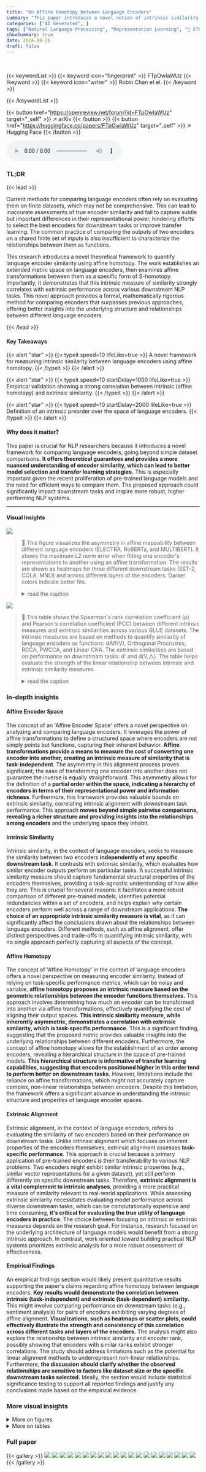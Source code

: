 ```yaml
---
title: "On Affine Homotopy between Language Encoders"
summary: "This paper introduces a novel notion of intrinsic similarity between language encoders, based on affine homotopy, and demonstrates its strong correlation with extrinsic similarity (downstream task per..."
categories: ["AI Generated", ]
tags: ["Natural Language Processing", "Representation Learning", "🏢 ETH Zurich",]
showSummary: true
date: 2024-09-26
draft: false
---
```


<br>

{{< keywordList >}}
{{< keyword icon="fingerprint" >}} FTpOwIaWUz {{< /keyword >}}
{{< keyword icon="writer" >}} Robin Chan et el. {{< /keyword >}}
 
{{< /keywordList >}}

{{< button href="https://openreview.net/forum?id=FTpOwIaWUz" target="_self" >}}
↗ arXiv
{{< /button >}}
{{< button href="https://huggingface.co/papers/FTpOwIaWUz" target="_self" >}}
↗ Hugging Face
{{< /button >}}



<audio controls>
    <source src="https://ai-paper-reviewer.com/FTpOwIaWUz/podcast.wav" type="audio/wav">
    Your browser does not support the audio element.
</audio>


### TL;DR


{{< lead >}}

Current methods for comparing language encoders often rely on evaluating them on finite datasets, which may not be comprehensive.  This can lead to inaccurate assessments of true encoder similarity and fail to capture subtle but important differences in their representational power, hindering efforts to select the best encoders for downstream tasks or improve transfer learning.  The common practice of comparing the outputs of two encoders on a shared finite set of inputs is also insufficient to characterize the relationships between them as functions.

This research introduces a novel theoretical framework to quantify language encoder similarity using affine homotopy.  The work establishes an extended metric space on language encoders, then examines affine transformations between them as a specific form of S-homotopy.  Importantly, it demonstrates that this intrinsic measure of similarity strongly correlates with extrinsic performance across various downstream NLP tasks.  This novel approach provides a formal, mathematically rigorous method for comparing encoders that surpasses previous approaches, offering better insights into the underlying structure and relationships between different language encoders.

{{< /lead >}}


#### Key Takeaways

{{< alert "star" >}}
{{< typeit speed=10 lifeLike=true >}} A novel framework for measuring intrinsic similarity between language encoders using affine homotopy. {{< /typeit >}}
{{< /alert >}}

{{< alert "star" >}}
{{< typeit speed=10 startDelay=1000 lifeLike=true >}} Empirical validation showing a strong correlation between intrinsic (affine homotopy) and extrinsic similarity. {{< /typeit >}}
{{< /alert >}}

{{< alert "star" >}}
{{< typeit speed=10 startDelay=2000 lifeLike=true >}} Definition of an intrinsic preorder over the space of language encoders. {{< /typeit >}}
{{< /alert >}}

#### Why does it matter?
This paper is crucial for NLP researchers because it introduces a novel framework for comparing language encoders, going beyond simple dataset comparisons.  **It offers theoretical guarantees and provides a more nuanced understanding of encoder similarity, which can lead to better model selection and transfer learning strategies.** This is especially important given the recent proliferation of pre-trained language models and the need for efficient ways to compare them.  The proposed approach could significantly impact downstream tasks and inspire more robust, higher performing NLP systems.

------
#### Visual Insights



![](https://ai-paper-reviewer.com/FTpOwIaWUz/figures_7_1.jpg)

> 🔼 This figure visualizes the asymmetry in affine mappability between different language encoders (ELECTRA, RoBERTa, and MULTIBERT).  It shows the maximum L2 norm error when fitting one encoder's representations to another using an affine transformation.  The results are shown as heatmaps for three different downstream tasks (SST-2, COLA, MNLI) and across different layers of the encoders. Darker colors indicate better fits.
> <details>
> <summary>read the caption</summary>
> Figure 1: Asymmetry between ELECTRA (E), RoBERTa (R), and MULTIBERT encoders (M1-M25) across layers. For each pair of the encoders M(i) and M(j), we generate training set embeddings H(i), H(j) ∈ RN×D for SST-2, COLA, and MNLI. We then fit H(i) to H(j) with an affine map and report the goodness of fit through the max error L2 norm, i.e., an approximation of d(H(i), H(j)) on row i and column j of the grid. Full results across GLUE tasks are shown in Figure 4.
> </details>





![](https://ai-paper-reviewer.com/FTpOwIaWUz/tables_9_1.jpg)

> 🔼 This table shows the Spearman's rank correlation coefficient (ρ) and Pearson's correlation coefficient (PCC) between different intrinsic measures and extrinsic similarities across various GLUE datasets. The intrinsic measures are based on methods to quantify similarity of language encoders as functions:  dAff(V), Orthogonal Procrustes, RCCA, PWCCA, and Linear CKA. The extrinsic similarities are based on performance on downstream tasks: d' and d(V,△).  The table helps evaluate the strength of the linear relationship between intrinsic and extrinsic similarity measures.
> <details>
> <summary>read the caption</summary>
> Table 1: Spearman's Rank Correlation Coefficient (ρ) and Pearson's Correlation Coefficient (PCC) between intrinsic measures introduced in §6 and the extrinsic similarities d' and d(V,△) across various GLUE datasets. * indicates a p-value < 0.01 (assuming independence).
> </details>





### In-depth insights


#### Affine Encoder Space
The concept of an 'Affine Encoder Space' offers a novel perspective on analyzing and comparing language encoders.  It leverages the power of affine transformations to define a structured space where encoders are not simply points but functions, capturing their inherent behavior. **Affine transformations provide a means to measure the cost of converting one encoder into another, creating an intrinsic measure of similarity that is task-independent**.  The asymmetry in this alignment process proves significant; the ease of transforming one encoder into another does not guarantee the inverse is equally straightforward.  This asymmetry allows for the definition of a **partial order within the space, indicating a hierarchy of encoders in terms of their representational power and information richness**.  Furthermore, this framework provides valuable bounds on extrinsic similarity, correlating intrinsic alignment with downstream task performance.  This approach **moves beyond simple pairwise comparisons, revealing a richer structure and providing insights into the relationships among encoders** and the underlying space they inhabit.

#### Intrinsic Similarity
Intrinsic similarity, in the context of language encoders, seeks to measure the similarity between two encoders **independently of any specific downstream task**.  It contrasts with extrinsic similarity, which evaluates how similar encoder outputs perform on particular tasks.  A successful intrinsic similarity measure should capture fundamental structural properties of the encoders themselves, providing a task-agnostic understanding of how alike they are.  This is crucial for several reasons: it facilitates a more robust comparison of different pre-trained models, identifies potential redundancies within a set of encoders, and helps explain why certain encoders perform well across a range of downstream applications.  **The choice of an appropriate intrinsic similarity measure is vital**, as it can significantly affect the conclusions drawn about the relationships between language encoders.  Different methods, such as affine alignment, offer distinct perspectives and trade-offs in quantifying intrinsic similarity, with no single approach perfectly capturing all aspects of the concept.

#### Affine Homotopy
The concept of 'Affine Homotopy' in the context of language encoders offers a novel perspective on measuring encoder similarity.  Instead of relying on task-specific performance metrics, which can be noisy and variable, **affine homotopy proposes an intrinsic measure based on the geometric relationships between the encoder functions themselves.**  This approach involves determining how much an encoder can be transformed into another via affine transformations, effectively quantifying the cost of aligning their output spaces.  **This intrinsic similarity measure, while inherently asymmetric, demonstrates a correlation with extrinsic similarity, which is task-specific performance.**  This is a significant finding, suggesting that the proposed metric provides valuable insights into the underlying relationships between different encoders. Furthermore, the concept of affine homotopy allows for the establishment of an order among encoders, revealing a hierarchical structure in the space of pre-trained models.  **This hierarchical structure is informative of transfer learning capabilities, suggesting that encoders positioned higher in this order tend to perform better on downstream tasks.**  However, limitations include the reliance on affine transformations, which might not accurately capture complex, non-linear relationships between encoders.  Despite this limitation, the framework offers a significant advance in understanding the intrinsic structure and properties of language encoder spaces.

#### Extrinsic Alignment
Extrinsic alignment, in the context of language encoders, refers to evaluating the similarity of two encoders based on their performance on downstream tasks.  Unlike intrinsic alignment which focuses on inherent properties of the encoders themselves, extrinsic alignment assesses **task-specific performance**.  This approach is crucial because a primary application of pre-trained encoders is their transferability to various NLP problems.  Two encoders might exhibit similar intrinsic properties (e.g., similar vector representations for a given dataset), yet still perform differently on specific downstream tasks. Therefore, **extrinsic alignment is a vital complement to intrinsic analyses**, providing a more practical measure of similarity relevant to real-world applications.  While assessing extrinsic similarity necessitates evaluating model performance across diverse downstream tasks, which can be computationally expensive and time consuming, **it's critical for evaluating the true utility of language encoders in practice**. The choice between focusing on intrinsic or extrinsic measures depends on the research goal. For instance, research focused on the underlying architecture of language models would benefit from a strong intrinsic approach. In contrast, work oriented toward building practical NLP systems prioritizes extrinsic analysis for a more robust assessment of effectiveness.

#### Empirical Findings
An empirical findings section would likely present quantitative results supporting the paper's claims regarding affine homotopy between language encoders.  **Key results would demonstrate the correlation between intrinsic (task-independent) and extrinsic (task-dependent) similarity.**  This might involve comparing performance on downstream tasks (e.g., sentiment analysis) for pairs of encoders exhibiting varying degrees of affine alignment.  **Visualizations, such as heatmaps or scatter plots, could effectively illustrate the strength and consistency of this correlation across different tasks and layers of the encoders.** The analysis might also explore the relationship between intrinsic similarity and encoder rank, possibly showing that encoders with similar ranks exhibit stronger correlations.  The study should address limitations such as the potential for linear alignment methods to underrepresent non-linear relationships.  Furthermore, **the discussion should clarify whether the observed relationships are sensitive to factors like dataset size or the specific downstream tasks selected.**  Ideally, the section would include statistical significance testing to support all reported findings and justify any conclusions made based on the empirical evidence.


### More visual insights

<details>
<summary>More on figures
</summary>


![](https://ai-paper-reviewer.com/FTpOwIaWUz/figures_8_1.jpg)

> 🔼 This figure shows the relationship between intrinsic and extrinsic similarity measures for different language encoders. The intrinsic similarity is measured using the affine alignment method (dAff(V)), while the extrinsic similarity (d') is calculated based on the performance on downstream tasks.  The plot shows a positive correlation between intrinsic and extrinsic similarity, suggesting that encoders that are intrinsically similar also tend to perform similarly on downstream tasks. The data points are grouped by the 'mappability' of the encoders, illustrating how easily an encoder can be transformed into another using affine transformations. 
> <details>
> <summary>read the caption</summary>
> Figure 2: For ELECTRA (E), RoBERTa (R), and MULTIBERTs (M1-M25), we plot extrinsic (d') against intrinsic similarity (dAff(V)) across GLUE tasks. We group the points by how well we can map to each encoder (M), and display the median, as well as the first and third quartiles as vertical and horizontal lines. We additionally show the linear regression from dAff(V) to d'.
> </details>



![](https://ai-paper-reviewer.com/FTpOwIaWUz/figures_21_1.jpg)

> 🔼 This figure shows the effect of artificial rank deficiency on the distance between MULTIBERT encoders.  By using Singular Value Decomposition (SVD) truncation, the authors create rank-deficient versions of the encoders and measure the distance between them. The heatmap shows that the distance is generally symmetric, and the distance between encoders of the same rank becomes easier as the rank decreases. 
> <details>
> <summary>read the caption</summary>
> Figure 3: The effect of artificial rank deficiency averaged across MULTIBERTS. For each pair of embeddings H(i) and H(j) from MULTIBERTS M(i) and M(j), we generate additional rank-deficient encoders H(i)X% and H(j)Y% with X, Y ∈ {20%, ..., 90%} of the full rank through SVD truncation. We compute d(H(i)X%, H(j)Y%) for each pair of possible rank-deficiency and finally report the median across all MULTIBERTS on row X and column Y on the grid. We additionally show row-, and column medians.
> </details>



![](https://ai-paper-reviewer.com/FTpOwIaWUz/figures_22_1.jpg)

> 🔼 This figure visualizes the asymmetry in affine mappability between different language encoders (ELECTRA, RoBERTa, and MULTIBERT) across various layers and GLUE tasks.  Each cell in the heatmap represents the error of fitting one encoder's representation to another using an affine transformation, highlighting the directionality of the similarity measure.
> <details>
> <summary>read the caption</summary>
> Figure 4: Asymmetry between ELECTRA (E), RoBERTa (R), and MULTIBERT encoders (M1-M25) across layers. For each pair of the encoders M(i) and M(j), we generate training set embeddings H(i), H(j) ∈ RN×D for the GLUE tasks SST-2, CoLA, MNLI, QQP, RTE, and MRPC. We then fit H(i) to H(j) with an affine map and report the goodness of fit through the max error L2 norm, i.e., an approximation of d(H(i), H(j)) on row i and column j of the grid.
> </details>



</details>




<details>
<summary>More on tables
</summary>


![](https://ai-paper-reviewer.com/FTpOwIaWUz/tables_13_1.jpg)
> 🔼 This table presents the Spearman’s rank correlation coefficient (ρ) and Pearson’s correlation coefficient (PCC) between intrinsic and extrinsic similarity measures for various GLUE datasets.  The intrinsic measures are based on the methods described in section 6, while the extrinsic measures (d’ and d(V,△)) are defined in section 5.  The p-values indicate statistical significance, with * denoting p < 0.01, suggesting a strong correlation between the intrinsic and extrinsic measures for many of the datasets.
> <details>
> <summary>read the caption</summary>
> Table 1: Spearman’s Rank Correlation Coefficient (ρ) and Pearson’s Correlation Coefficient (PCC) between intrinsic measures introduced in §6 and the extrinsic similarities d’ and d(V,△) across various GLUE datasets. * indicates a p-value < 0.01 (assuming independence).
> </details>

![](https://ai-paper-reviewer.com/FTpOwIaWUz/tables_20_1.jpg)
> 🔼 This table presents the statistics of six datasets from the GLUE benchmark used in the paper's experiments.  For each dataset, it shows the task it addresses (e.g., sentiment analysis, paraphrase detection), the size of the training dataset, and the domain the data comes from (e.g., movie reviews, news, social QA).  These details are essential for understanding the scope and context of the experimental evaluation.
> <details>
> <summary>read the caption</summary>
> Table 3: Statistics for the used GLUE benchmark [40] datasets.
> </details>

</details>




### Full paper

{{< gallery >}}
<img src="https://ai-paper-reviewer.com/FTpOwIaWUz/1.png" class="grid-w50 md:grid-w33 xl:grid-w25" />
<img src="https://ai-paper-reviewer.com/FTpOwIaWUz/2.png" class="grid-w50 md:grid-w33 xl:grid-w25" />
<img src="https://ai-paper-reviewer.com/FTpOwIaWUz/3.png" class="grid-w50 md:grid-w33 xl:grid-w25" />
<img src="https://ai-paper-reviewer.com/FTpOwIaWUz/4.png" class="grid-w50 md:grid-w33 xl:grid-w25" />
<img src="https://ai-paper-reviewer.com/FTpOwIaWUz/5.png" class="grid-w50 md:grid-w33 xl:grid-w25" />
<img src="https://ai-paper-reviewer.com/FTpOwIaWUz/6.png" class="grid-w50 md:grid-w33 xl:grid-w25" />
<img src="https://ai-paper-reviewer.com/FTpOwIaWUz/7.png" class="grid-w50 md:grid-w33 xl:grid-w25" />
<img src="https://ai-paper-reviewer.com/FTpOwIaWUz/8.png" class="grid-w50 md:grid-w33 xl:grid-w25" />
<img src="https://ai-paper-reviewer.com/FTpOwIaWUz/9.png" class="grid-w50 md:grid-w33 xl:grid-w25" />
<img src="https://ai-paper-reviewer.com/FTpOwIaWUz/10.png" class="grid-w50 md:grid-w33 xl:grid-w25" />
<img src="https://ai-paper-reviewer.com/FTpOwIaWUz/11.png" class="grid-w50 md:grid-w33 xl:grid-w25" />
<img src="https://ai-paper-reviewer.com/FTpOwIaWUz/12.png" class="grid-w50 md:grid-w33 xl:grid-w25" />
<img src="https://ai-paper-reviewer.com/FTpOwIaWUz/13.png" class="grid-w50 md:grid-w33 xl:grid-w25" />
<img src="https://ai-paper-reviewer.com/FTpOwIaWUz/14.png" class="grid-w50 md:grid-w33 xl:grid-w25" />
<img src="https://ai-paper-reviewer.com/FTpOwIaWUz/15.png" class="grid-w50 md:grid-w33 xl:grid-w25" />
<img src="https://ai-paper-reviewer.com/FTpOwIaWUz/16.png" class="grid-w50 md:grid-w33 xl:grid-w25" />
<img src="https://ai-paper-reviewer.com/FTpOwIaWUz/17.png" class="grid-w50 md:grid-w33 xl:grid-w25" />
<img src="https://ai-paper-reviewer.com/FTpOwIaWUz/18.png" class="grid-w50 md:grid-w33 xl:grid-w25" />
<img src="https://ai-paper-reviewer.com/FTpOwIaWUz/19.png" class="grid-w50 md:grid-w33 xl:grid-w25" />
<img src="https://ai-paper-reviewer.com/FTpOwIaWUz/20.png" class="grid-w50 md:grid-w33 xl:grid-w25" />
{{< /gallery >}}